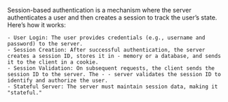 Session-based authentication is a mechanism where the server authenticates a user and then creates a session to track the user’s state. Here’s how it works:

    - User Login: The user provides credentials (e.g., username and password) to the server.
    - Session Creation: After successful authentication, the server creates a session ID, stores it in - memory or a database, and sends it to the client in a cookie.
    - Session Validation: On subsequent requests, the client sends the session ID to the server. The - - server validates the session ID to identify and authorize the user.
    - Stateful Server: The server must maintain session data, making it "stateful."